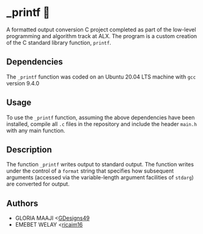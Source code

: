 # _printf :100:

A formatted output conversion C project completed as part of the low-level
programming and algorithm track at ALX. The program is a custom creation of the C standard library function, `printf`.

## Dependencies

The `_printf` function was coded on an Ubuntu 20.04 LTS machine with `gcc` version 9.4.0

## Usage

To use the `_printf` function, assuming the above dependencies have been installed, compile all `.c` files in the repository and include the header `main.h` with any main function.

## Description

The function `_printf` writes output to standard output. The function writes
under the control of a `format` string that specifies how subsequent arguments
(accessed via the variable-length argument facilities of `stdarg`) are
converted for output.

## Authors
* GLORIA MAAJI <[GDesigns49](https://github.com/GDesigns49)
* EMEBET WELAY <[ricaim16](https://github.com/ricaim16)
